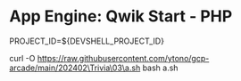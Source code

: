 # App Engine: Qwik Start - PHP

PROJECT_ID=${DEVSHELL_PROJECT_ID}

curl -O https://raw.githubusercontent.com/ytono/gcp-arcade/main/202402\Trivia\03\a.sh
bash a.sh

